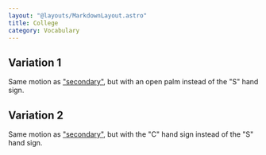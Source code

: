 ```yaml
---
layout: "@layouts/MarkdownLayout.astro"
title: College
category: Vocabulary
---
```


## Variation 1

Same motion as ["secondary"](./secondary),
but with an open palm instead of the "S" hand sign.

## Variation 2

Same motion as ["secondary"](./secondary),
but with the "C" hand sign instead of the "S" hand sign.

